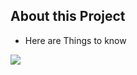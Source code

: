 ## About this Project

- Here are Things to know

![](https://octodex.github.com/images/mummytocat.png)
